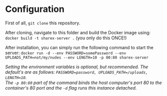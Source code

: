 # Configuration
First of all, `git clone` this repository. 

After cloning, navigate to this folder and build the Docker image using: `docker build -t sharex-server .` (you only do this ONCE!)

After installation, you can simply run the following command to start the server: `docker run -d --env PASSWORD=somePassword --env UPLOADS_PATH=not/my/nudes --env LENGTH=10 -p 80:80 sharex-server`

*Setting the environment variables is optional, but recommended. The default's are as follows: `PASSWORD=password, UPLOADS_PATH=/uploads, LENGTH=10`.<br>
The `-p 80:80` part of the command binds the host computer's port 80 to the container's 80 port and the `-d` flag runs this instance detached.*